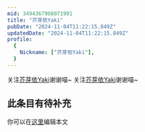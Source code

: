 ```yaml
---
mid: 3494367908071991
title: "芥芽依Yaki"
pubDate: "2024-11-04T11:22:15.849Z"
updatedDate: "2024-11-04T11:22:15.849Z"
profile:
  {
    Nickname: ["芥芽依Yaki"],
  }
---
```


关注[芥芽依Yaki](https://space.bilibili.com/3494367908071991)谢谢喵~ 关注[芥芽依Yaki](https://space.bilibili.com/3494367908071991)谢谢喵~

## 此条目有待补充
你可以在[这里](https://github.com/Yuhanawa/VTuber.ICU/edit/master/src/content/v/芥芽依Yaki/index.md)编辑本文

